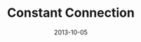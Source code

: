 ---
layout: message
category: message
series: "#culture"
title: "Constant Connection"
date: 2013-10-05
audio-description: "Chuck Mingo talks about learning how to engage in #culture."
audio: "http://www.crossroads.net/players/media/hq/culture_03.mp3"
audio-title: "Constant Connection"
audio-duration: "46&#58;10"
program-description: "Program - Wk 3&#58; #culture"
program: "http://www.crossroads.net/players/media/hq/10_05-06_13Program_LO.pdf"
program-title: "Constant Connection"
video-description: "Chuck Mingo talks about learning how to engage in #culture."
video-title: "Constant Connection"
video: "https://s3.amazonaws.com/crossroadsvideomessages/culture_03.mp4"
---